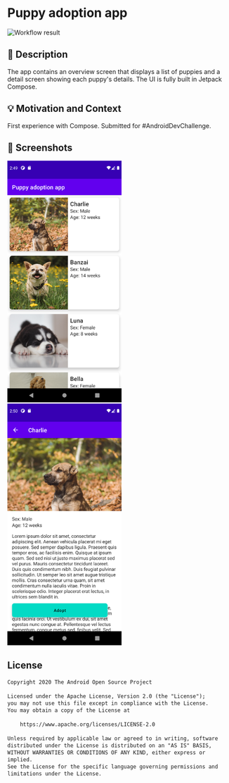 # Puppy adoption app

![Workflow result](https://github.com/ploboda/android-dev-challenge-compose/workflows/Check/badge.svg)


## :scroll: Description
The app contains an overview screen that displays a list of puppies and a detail screen showing each puppy's details. The UI is fully built in Jetpack Compose.


## :bulb: Motivation and Context
First experience with Compose. Submitted for #AndroidDevChallenge.


## :camera_flash: Screenshots
<img src="/results/screenshot_1.png" width="260">&emsp;<img src="/results/screenshot_2.png" width="260">

## License
```
Copyright 2020 The Android Open Source Project

Licensed under the Apache License, Version 2.0 (the "License");
you may not use this file except in compliance with the License.
You may obtain a copy of the License at

    https://www.apache.org/licenses/LICENSE-2.0

Unless required by applicable law or agreed to in writing, software
distributed under the License is distributed on an "AS IS" BASIS,
WITHOUT WARRANTIES OR CONDITIONS OF ANY KIND, either express or implied.
See the License for the specific language governing permissions and
limitations under the License.
```